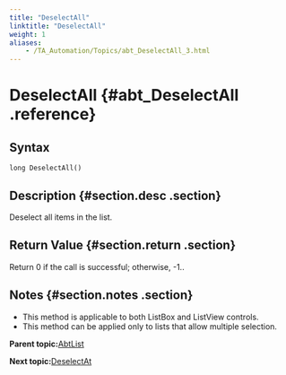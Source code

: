 ```yaml
--- 
title: "DeselectAll"
linktitle: "DeselectAll"
weight: 1
aliases: 
    - /TA_Automation/Topics/abt_DeselectAll_3.html
---
```

# DeselectAll {#abt_DeselectAll .reference}

## Syntax

`long DeselectAll()`

## Description {#section.desc .section}

Deselect all items in the list.

## Return Value {#section.return .section}

Return 0 if the call is successful; otherwise, -1..

## Notes {#section.notes .section}

-   This method is applicable to both ListBox and ListView controls.
-   This method can be applied only to lists that allow multiple selection.

**Parent topic:**[AbtList](../../TA_Automation/Topics/abt_AbtList.html)

**Next topic:**[DeselectAt](../../TA_Automation/Topics/abt_DeselectAt_3.html)

